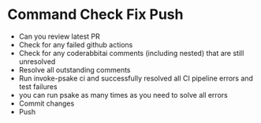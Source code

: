 # Command Check Fix Push

- Can you review latest PR
- Check for any failed github actions
- Check for any coderabbitai comments (including nested) that are still unresolved
- Resolve all outstanding comments
- Run invoke-psake ci and successfully resolved all CI pipeline errors and test failures
- you can run psake as many times as you need to solve all errors
- Commit changes
- Push
